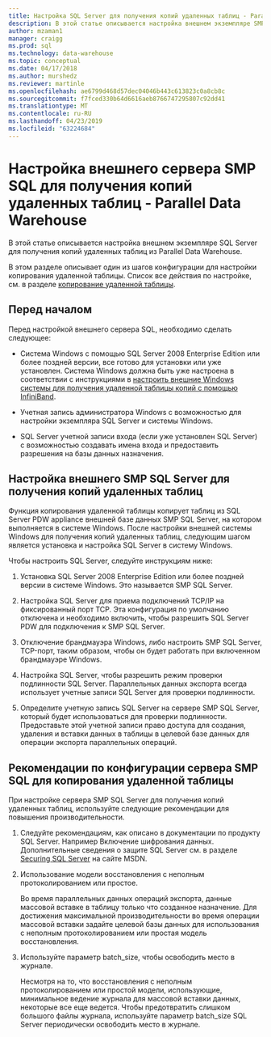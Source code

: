 ```yaml
---
title: Настройка SQL Server для получения копий удаленных таблиц - Parallel Data Warehouse | Документация Майкрософт
description: В этой статье описывается настройка внешнем экземпляре SMP SQL Server для получения копий удаленных таблиц из Parallel Data Warehouse.
author: mzaman1
manager: craigg
ms.prod: sql
ms.technology: data-warehouse
ms.topic: conceptual
ms.date: 04/17/2018
ms.author: murshedz
ms.reviewer: martinle
ms.openlocfilehash: ae6799d468d57dec04046b443c613823c0a8cb8c
ms.sourcegitcommit: f7fced330b64d6616aeb8766747295807c92dd41
ms.translationtype: MT
ms.contentlocale: ru-RU
ms.lasthandoff: 04/23/2019
ms.locfileid: "63224684"
---
```

# <a name="configure-an-external-smp-sql-server-to-receive-remote-table-copies---parallel-data-warehouse"></a>Настройка внешнего сервера SMP SQL для получения копий удаленных таблиц - Parallel Data Warehouse
В этой статье описывается настройка внешнем экземпляре SQL Server для получения копий удаленных таблиц из Parallel Data Warehouse.  

В этом разделе описывает один из шагов конфигурации для настройки копирования удаленной таблицы. Список все действия по настройке, см. в разделе [копирование удаленной таблицы](remote-table-copy.md).  
  
## <a name="before-you-begin"></a>Перед началом  
Перед настройкой внешнего сервера SQL, необходимо сделать следующее:  
  
-   Система Windows с помощью SQL Server 2008 Enterprise Edition или более поздней версии, все готово для установки или уже установлен. Система Windows должна быть уже настроена в соответствии с инструкциями в [настроить внешние Windows системы для получения удаленной таблицы копий с помощью InfiniBand](configure-an-external-windows-system-to-receive-remote-table-copies-using-infiniband.md).  
  
-   Учетная запись администратора Windows с возможностью для настройки экземпляра SQL Server и системы Windows.  
  
-   SQL Server учетной записи входа (если уже установлен SQL Server) с возможностью создавать имена входа и предоставить разрешения на базы данных назначения.  
  
## <a name="HowToSQLServer"></a>Настройка внешнего SMP SQL Server для получения копий удаленных таблиц  
Функция копирования удаленной таблицы копирует таблиц из SQL Server PDW appliance внешней базе данных SMP SQL Server, на котором выполняется в системе Windows. После настройки внешней системы Windows для получения копий удаленных таблиц, следующим шагом является установка и настройка SQL Server в систему Windows.  
  
Чтобы настроить SQL Server, следуйте инструкциям ниже:  
  
1.  Установка SQL Server 2008 Enterprise Edition или более поздней версии в системе Windows. Это называется SMP SQL Server.  
  
2.  Настройка SQL Server для приема подключений TCP/IP на фиксированный порт TCP. Эта конфигурация по умолчанию отключена и необходимо включить, чтобы разрешить SQL Server PDW для подключения к SMP SQL Server.  
  
3.  Отключение брандмауэра Windows, либо настроить SMP SQL Server, TCP-порт, таким образом, чтобы он будет работать при включенном брандмауэре Windows.  
  
4.  Настройка SQL Server, чтобы разрешить режим проверки подлинности SQL Server. Параллельных данных экспорта всегда использует учетные записи SQL Server для проверки подлинности.  
  
5.  Определите учетную запись SQL Server на сервере SMP SQL Server, который будет использоваться для проверки подлинности. Предоставьте этой учетной записи право доступа для создания, удаления и вставки данных в таблицы в целевой базе данных для операции экспорта параллельных операций.  
  
## <a name="BPSQLConfig"></a>Рекомендации по конфигурации сервера SMP SQL для копирования удаленной таблицы  
При настройке сервера SMP SQL Server для получения копий удаленных таблиц, используйте следующие рекомендации для повышения производительности.  
  
1.  Следуйте рекомендациям, как описано в документации по продукту SQL Server. Например Включение шифрования данных. Дополнительные сведения о защите SQL Server см. в разделе [Securing SQL Server](../relational-databases/security/securing-sql-server.md) на сайте MSDN.  
  
2.  Использование модели восстановления с неполным протоколированием или простое.  
  
    Во время параллельных данных операций экспорта, данные массовой вставке в таблицу только что созданное назначение. Для достижения максимальной производительности во время операции массовой вставки задайте целевой базы данных для использования с неполным протоколированием или простая модель восстановления.  
  
3.  Используйте параметр batch_size, чтобы освободить место в журнале.  
  
    Несмотря на то, что восстановления с неполным протоколированием или простой модели, использующие, минимальное ведение журнала для массовой вставки данных, некоторые все еще ведется. Чтобы предотвратить слишком большого файлы журнала, используйте параметр batch_size SQL Server периодически освободить место в журнале.  
  
<!-- MISSING LINKS 
## See Also  
[Common Metadata Query Examples &#40;SQL Server PDW&#41;](../sqlpdw/common-metadata-query-examples-sql-server-pdw.md)  
-->
  
